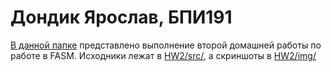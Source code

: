 # Дондик Ярослав, БПИ191
[В данной папке](https://github.com/TopYar/HSE_FCS_SE-ASM/tree/master/HW2) представлено выполнение второй домашней работы по работе в FASM. Исходники лежат в [HW2/src/](https://github.com/TopYar/HSE_FCS_SE-ASM/tree/master/HW2/src), а скриншоты в [HW2/img/](https://github.com/TopYar/HSE_FCS_SE-ASM/tree/master/HW2/img)
